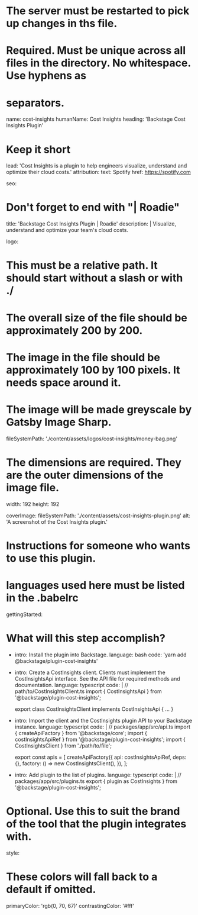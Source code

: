 # The server must be restarted to pick up changes in ths file.

# Required. Must be unique across all files in the directory. No whitespace. Use hyphens as

# separators.

name: cost-insights
humanName: Cost Insights
heading: 'Backstage Cost Insights Plugin'

# Keep it short

lead: 'Cost Insights is a plugin to help engineers visualize, understand and optimize their cloud costs.'
attribution:
text: Spotify
href: https://spotify.com

seo:

# Don't forget to end with "| Roadie"

title: 'Backstage Cost Insights Plugin | Roadie'
description: |
Visualize, understand and optimize your team's cloud costs.

logo:

# This must be a relative path. It should start without a slash or with ./

# The overall size of the file should be approximately 200 by 200.

# The image in the file should be approximately 100 by 100 pixels. It needs space around it.

# The image will be made greyscale by Gatsby Image Sharp.

fileSystemPath: './content/assets/logos/cost-insights/money-bag.png'

# The dimensions are required. They are the outer dimensions of the image file.

width: 192
height: 192

coverImage:
fileSystemPath: './content/assets/cost-insights-plugin.png'
alt: 'A screenshot of the Cost Insights plugin.'

# Instructions for someone who wants to use this plugin.

# languages used here must be listed in the .babelrc

gettingStarted:

# What will this step accomplish?

- intro: Install the plugin into Backstage.
  language: bash
  code: 'yarn add @backstage/plugin-cost-insights'

- intro: Create a CostInsights client. Clients must implement the CostInsightsApi interface. See the API file for required methods and documentation.
  language: typescript
  code: |
  // path/to/CostInsightsClient.ts
  import { CostInsightsApi } from '@backstage/plugin-cost-insights';

  export class CostInsightsClient implements CostInsightsApi { ... }

- intro: Import the client and the CostInsights plugin API to your Backstage instance.
  language: typescript
  code: |
  // packages/app/src/api.ts
  import { createApiFactory } from '@backstage/core';
  import { costInsightsApiRef } from '@backstage/plugin-cost-insights';
  import { CostInsightsClient } from './path/to/file';

  export const apis = [
  createApiFactory({
  api: costInsightsApiRef,
  deps: {},
  factory: () => new CostInsightsClient(),
  }),
  ];

- intro: Add plugin to the list of plugins.
  language: typescript
  code: |
  // packages/app/src/plugins.ts
  export { plugin as CostInsights } from '@backstage/plugin-cost-insights';

# Optional. Use this to suit the brand of the tool that the plugin integrates with.

style:

# These colors will fall back to a default if omitted.

primaryColor: 'rgb(0, 70, 67)'
contrastingColor: '#fff'
